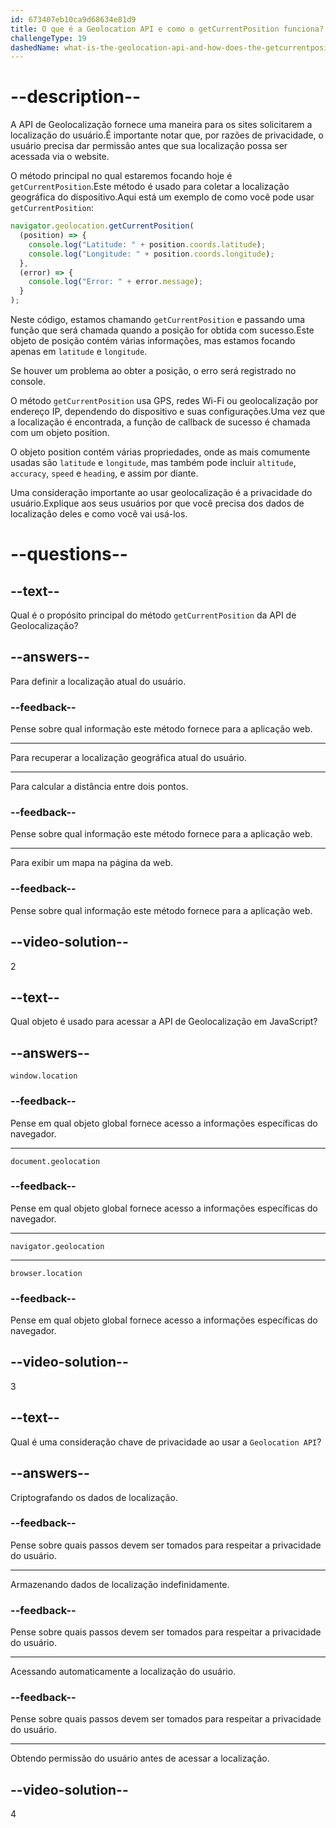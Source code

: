 ```yaml
---
id: 673407eb10ca9d68634e81d9
title: O que é a Geolocation API e como o getCurrentPosition funciona?
challengeType: 19
dashedName: what-is-the-geolocation-api-and-how-does-the-getcurrentposition-work
---
```


# --description--

A API de Geolocalização fornece uma maneira para os sites solicitarem a localização do usuário.É importante notar que, por razões de privacidade, o usuário precisa dar permissão antes que sua localização possa ser acessada via o website.

O método principal no qual estaremos focando hoje é `getCurrentPosition`.Este método é usado para coletar a localização geográfica do dispositivo.Aqui está um exemplo de como você pode usar `getCurrentPosition`:

```js
navigator.geolocation.getCurrentPosition(
  (position) => {
    console.log("Latitude: " + position.coords.latitude);
    console.log("Longitude: " + position.coords.longitude);
  },
  (error) => {
    console.log("Error: " + error.message);
  }
);
```

Neste código, estamos chamando `getCurrentPosition` e passando uma função que será chamada quando a posição for obtida com sucesso.Este objeto de posição contém várias informações, mas estamos focando apenas em `latitude` e `longitude`.

Se houver um problema ao obter a posição, o erro será registrado no console. 

O método `getCurrentPosition` usa GPS, redes Wi-Fi ou geolocalização por endereço IP, dependendo do dispositivo e suas configurações.Uma vez que a localização é encontrada, a função de callback de sucesso é chamada com um objeto position.

O objeto position contém várias propriedades, onde as mais comumente usadas são `latitude` e `longitude`, mas também pode incluir `altitude`, `accuracy`, `speed` e `heading`, e assim por diante.

Uma consideração importante ao usar geolocalização é a privacidade do usuário.Explique aos seus usuários por que você precisa dos dados de localização deles e como você vai usá-los.

# --questions--

## --text--

Qual é o propósito principal do método `getCurrentPosition` da API de Geolocalização?

## --answers--

Para definir a localização atual do usuário.

### --feedback--

Pense sobre qual informação este método fornece para a aplicação web.

---

Para recuperar a localização geográfica atual do usuário.

---

Para calcular a distância entre dois pontos.

### --feedback--

Pense sobre qual informação este método fornece para a aplicação web.

---

Para exibir um mapa na página da web.

### --feedback--

Pense sobre qual informação este método fornece para a aplicação web.

## --video-solution--

2

## --text--

Qual objeto é usado para acessar a API de Geolocalização em JavaScript?

## --answers--

`window.location`

### --feedback--

Pense em qual objeto global fornece acesso a informações específicas do navegador.

---

`document.geolocation`

### --feedback--

Pense em qual objeto global fornece acesso a informações específicas do navegador.

---

`navigator.geolocation`

---

`browser.location`

### --feedback--

Pense em qual objeto global fornece acesso a informações específicas do navegador.

## --video-solution--

3

## --text--

Qual é uma consideração chave de privacidade ao usar a `Geolocation API`?

## --answers--

Criptografando os dados de localização.

### --feedback--

Pense sobre quais passos devem ser tomados para respeitar a privacidade do usuário.

---

Armazenando dados de localização indefinidamente.

### --feedback--

Pense sobre quais passos devem ser tomados para respeitar a privacidade do usuário.

---

Acessando automaticamente a localização do usuário.

### --feedback--

Pense sobre quais passos devem ser tomados para respeitar a privacidade do usuário.

---

Obtendo permissão do usuário antes de acessar a localização.

## --video-solution--

4
